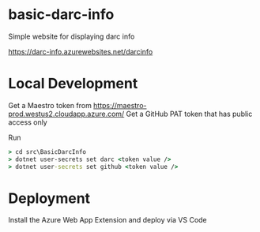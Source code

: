 # basic-darc-info
Simple website for displaying darc info

https://darc-info.azurewebsites.net/darcinfo

# Local Development
Get a Maestro token from https://maestro-prod.westus2.cloudapp.azure.com/
Get a GitHub PAT token that has public access only 

Run 

```cmd
> cd src\BasicDarcInfo
> dotnet user-secrets set darc <token value />
> dotnet user-secrets set github <token value />
```

# Deployment
Install the Azure Web App Extension and deploy via VS Code
